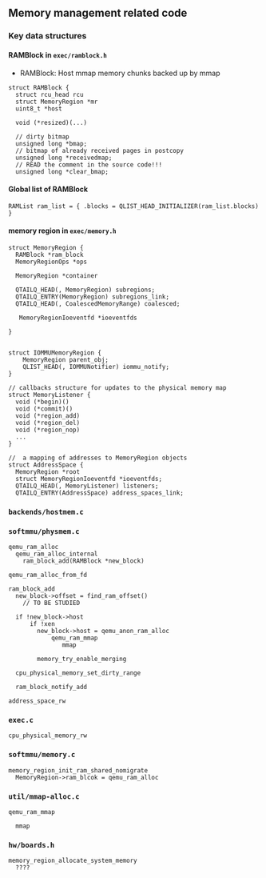 ## Memory management related code

### Key data structures

#### RAMBlock in `exec/ramblock.h`

* RAMBlock: Host mmap memory chunks backed up by mmap
```
struct RAMBlock {
  struct rcu_head rcu
  struct MemoryRegion *mr
  uint8_t *host

  void (*resized)(...)

  // dirty bitmap
  unsigned long *bmap;
  // bitmap of already received pages in postcopy
  unsigned long *receivedmap;
  // READ the comment in the source code!!!
  unsigned long *clear_bmap;
```

#### Global list of RAMBlock
```
RAMList ram_list = { .blocks = QLIST_HEAD_INITIALIZER(ram_list.blocks) }
```

#### memory region in `exec/memory.h`
```
struct MemoryRegion {
  RAMBlock *ram_block
  MemoryRegionOps *ops

  MemoryRegion *container

  QTAILQ_HEAD(, MemoryRegion) subregions;
  QTAILQ_ENTRY(MemoryRegion) subregions_link;
  QTAILQ_HEAD(, CoalescedMemoryRange) coalesced;

   MemoryRegionIoeventfd *ioeventfds

}


struct IOMMUMemoryRegion {
    MemoryRegion parent_obj;
    QLIST_HEAD(, IOMMUNotifier) iommu_notify;
}
```

```
// callbacks structure for updates to the physical memory map
struct MemoryListener {
  void (*begin)()
  void (*commit)()
  void (*region_add)
  void (*region_del)
  void (*region_nop)
  ...
}
```

```
//  a mapping of addresses to MemoryRegion objects
struct AddressSpace {
  MemoryRegion *root
  struct MemoryRegionIoeventfd *ioeventfds;
  QTAILQ_HEAD(, MemoryListener) listeners;
  QTAILQ_ENTRY(AddressSpace) address_spaces_link;
```


### `backends/hostmem.c`


### `softmmu/physmem.c`

```
qemu_ram_alloc
  qemu_ram_alloc_internal
    ram_block_add(RAMBlock *new_block)
```

```
qemu_ram_alloc_from_fd

```

```
ram_block_add
  new_block->offset = find_ram_offset()
    // TO BE STUDIED

  if !new_block->host
      if !xen
        new_block->host = qemu_anon_ram_alloc
            qemu_ram_mmap
               mmap

        memory_try_enable_merging

  cpu_physical_memory_set_dirty_range      

  ram_block_notify_add

```


```
address_space_rw

```

### `exec.c`
```
cpu_physical_memory_rw

```


### `softmmu/memory.c`
```
memory_region_init_ram_shared_nomigrate
  MemoryRegion->ram_blcok = qemu_ram_alloc
```

### `util/mmap-alloc.c`
```
qemu_ram_mmap

  mmap
```

### `hw/boards.h`
```
memory_region_allocate_system_memory
  ????
```
